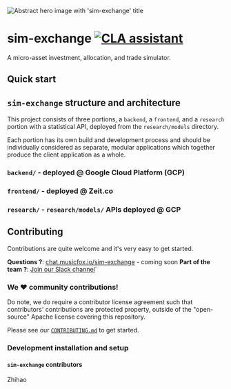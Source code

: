 ![Abstract hero image with 'sim-exchange' title](https://storage.googleapis.com/sim-exchange-public/assets/hero-bw.jpg)

# sim-exchange <a href="https://cla-assistant.io/musicfox/sim-exchange"><img src="https://cla-assistant.io/readme/badge/musicfox/sim-exchange" alt="CLA assistant" /></a>
A micro-asset investment, allocation, and trade simulator.

## Quick start

## `sim-exchange` structure and architecture

This project consists of three portions, a `backend`, a `frontend`, and
a `research` portion with a statistical API, deployed from the 
`research/models` directory. 

Each portion has its own build and development process and should be 
individually considered as separate, modular applications which together
produce the client application as a whole.

### `backend/` - deployed @ Google Cloud Platform (GCP)

### `frontend/` - deployed @ Zeit.co

### `research/` - `research/models/` APIs deployed @ GCP


## Contributing

Contributions are quite welcome and it's very easy to get started.

**Questions ?**: [chat.musicfox.io/sim-exchange](https://chat.musicfox.io/sim-exchange) - coming soon
**Part of the team ?**: [Join our Slack channel](https://musicfox.slack.com)`

### We :heart: community contributions!

Do note, we do require a contributor license agreement such
that contributors' contributions are protected property, outside of the
"open-source" Apache license covering this repository. 

Please see our [`CONTRIBUTING.md`](CONTRIBUTING.md)
to get started.

### Development installation and setup

#### `sim-exchange` contributors
Zhihao
